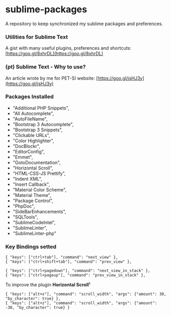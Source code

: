 # sublime-packages
A repository to keep synchronized my sublime packages and preferences.

### Utilities for Sublime Text
A gist with many useful plugins, preferences and shortcuts: [https://goo.gl/8xhrDL](https://goo.gl/8xhrDL)

### (pt) Sublime Text - Why to use?
An article wrote by me for PET-SI website: [https://goo.gl/jsHJ3y](https://goo.gl/jsHJ3y)

### Packages Installed
* "Additional PHP Snippets",
* "All Autocomplete",
* "AutoFileName",
* "Bootstrap 3 Autocomplete",
* "Bootstrap 3 Snippets",
* "Clickable URLs",
* "Color Highlighter",
* "DocBlockr",
* "EditorConfig",
* "Emmet",
* "GotoDocumentation",
* "Horizontal Scroll",
* "HTML-CSS-JS Prettify",
* "Indent XML",
* "Insert Callback",
* "Material Color Scheme",
* "Material Theme",
* "Package Control",
* "PhpDoc",
* "SideBarEnhancements",
* "SQLTools",
* "SublimeCodeIntel",
* "SublimeLinter",
* "SublimeLinter-php"
   
### Key Bindings setted

```
{ "keys": ["ctrl+tab"], "command": "next_view" },
{ "keys": ["ctrl+shift+tab"], "command": "prev_view" },

{ "keys": ["ctrl+pagedown"], "command": "next_view_in_stack" },
{ "keys": ["ctrl+pageup"], "command": "prev_view_in_stack" },
```
To improve the plugin **Horizontal Scroll¹**
```
{ "keys": ["alt+x"], "command": "scroll_width", "args": {"amount": 30, "by_character": true} },
{ "keys": ["alt+z"], "command": "scroll_width", "args": {"amount": -30, "by_character": true} }
```
